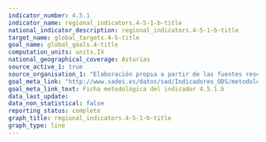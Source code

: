 ```yaml
---
indicator_number: 4.5.1
indicator_name: regional_indicators.4-5-1-b-title
national_indicator_description: regional_indicators.4-5-1-b-title
target_name: global_targets.4-5-title
goal_name: global_goals.4-title
computation_units: units.IX
national_geographical_coverage: Asturias
source_active_1: true
source_organisation_1: "Elaboración propia a partir de las fuentes reseñadas en la ficha metodológica."
goal_meta_link: "http://www.sadei.es/datos/sad/Indicadores_ODS/metodologia/4.5.1.b.pdf"
goal_meta_link_text: Ficha metodológica del indicador 4.5.1.b
data_last_update:  
data_non_statistical: false
reporting_status: complete
graph_title: regional_indicators.4-5-1-b-title
graph_type: line
---
```


